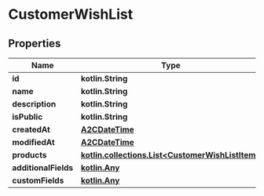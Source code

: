 
# CustomerWishList

## Properties
| Name | Type | Description | Notes |
| ------------ | ------------- | ------------- | ------------- |
| **id** | **kotlin.String** |  |  [optional] |
| **name** | **kotlin.String** |  |  [optional] |
| **description** | **kotlin.String** |  |  [optional] |
| **isPublic** | **kotlin.String** |  |  [optional] |
| **createdAt** | [**A2CDateTime**](A2CDateTime.md) |  |  [optional] |
| **modifiedAt** | [**A2CDateTime**](A2CDateTime.md) |  |  [optional] |
| **products** | [**kotlin.collections.List&lt;CustomerWishListItem&gt;**](CustomerWishListItem.md) |  |  [optional] |
| **additionalFields** | [**kotlin.Any**](.md) |  |  [optional] |
| **customFields** | [**kotlin.Any**](.md) |  |  [optional] |



